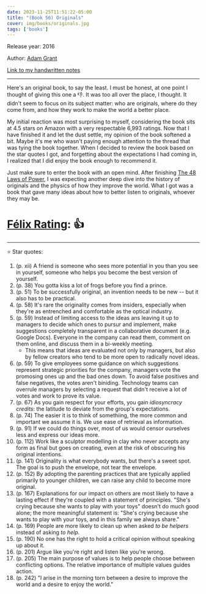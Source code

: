 ```yaml
---
date: 2023-11-25T11:51:22-05:00
title: "(Book 56) Originals"
cover: img/books/originals.jpg
tags: ['books']
---
```


Release year: 2016

Author: [Adam Grant](https://adamgrant.net/)

[Link to my handwritten notes](https://drive.google.com/file/d/1rcAyWNuJzAU3iSM0sSKOHISN--wdrZnu/view?usp=sharing)

---

Here's an original book, to say the least. I must be honest, at one
point I thought of giving this one a :-1:. It was too all over the
place, I thought. It didn't seem to focus on its subject matter: who
are originals, where do they come from, and how they work to make the
world a better place.

My initial reaction was most surprising to myself, considering the book
sits at 4.5 stars on Amazon with a very respectable 6,993 ratings. Now
that I have finished it and let the dust settle, my opinion of the book
softened a bit. Maybe it's me who wasn't paying enough attention to the
thread that was tying the book together. When I decided to review the
book based on the star quotes I got, and forgetting about the
expectations I had coming in, I realized that I did enjoy the book
enough to recommend it.

Just make sure to enter the book with an open mind. After finishing [The
48 Laws of Power](/books/book-55-the-48-laws-of-power/), I was expecting
another deep dive into the history of originals and the physics of how
they improve the world. What I got was a book that gave many ideas about
how to better listen to originals, whoever they may be.

# [Félix Rating](/posts/2023/10/my-book-ratings-explained/): 👍

---

:star: Star quotes:

1. (p. xii)  A friend is someone who sees more potential in you than you see
   in yourself, someone who helps you become the best version of
   yourself.
1. (p. 38) You gotta kiss a lot of frogs before you find a prince.
1. (p. 51) To be successfully original, an invention needs to be new --
   but it also has to be practical.
1. (p. 58) It's rare the originality comes from insiders, especially
   when they're as entrenched and comfortable as the optical industry.
1. (p. 59) Instead of limiting access to the ideas ans leaving it up to
   managers to decide which ones to pursur and implement, make
   suggestions completely transparent in a collaborative document (e.g.
   Google Docs). Everyone in the company can read them, comment on them
   online, and discuss them in a bi-weekly meeting.
   - This means that ideas are evaluated not only by managers, but also
     by fellow creators who tend to be more open to radically novel
     ideas.
1. (p. 59) To give employees some guidance on which suggestions
   represent strategic priorities for the company, managers vote the
   promosing ones up and the bad ones down. To avoid false positives and
   false negatives, the votes aren't biniding. Technology teams can
   overrule managers by selecting a request that didn't receive a lot of
   votes and work to prove its value.
1. (p. 67) As you gain respect for your efforts, you gain *idiosyncracy
   credits*: the latitude to deviate from the group's expectations.
1. (p. 74) The easier it is to think of somethiing, the more common and
   important we assume it is. We use ease of retrieval as information.
1. (p. 91) If we could do things over, most of us would censor ourselves
   less and express our ideas more.
1. (p. 112) Work like a sculptor modelling in clay who never accepts any
   form as final but goes on creating, even at the risk of obscuring his
   original intentions.
1. (p. 141) Originality is what everybody wants, but there's a sweet
   spot. The goal is to push the envelope, not tear the envelope.
1. (p. 152) By adopting the parenting practices that are typically
   applied primarily to younger children, we can raise any child to
   become more original.
1. (p. 167) Explanations for our impact on others are most likely to
   have a lasting effect if they're coupled with a statement of
   principles. "She's crying because she wants to play with your toys"
   doesn't do much good alone; the more meaningful statement is: "She's
   crying because she wants to play with your toys, and in this family
   we always share."
1. (p. 169) People are more likely to clean up when asked *to be
   helpers* instead of asking *to help*.
1. (p. 190) No one has the right to hold a critical opinion without
   speaking up about it.
1. (p. 201) Argue like you're right and listen like you're wrong.
1. (p. 205) The main purpose of values is to help people choose between
   conflicting options. The relative importance of multiple values
   guides action.
1. (p. 242) "I arise in the morning torn between a desire to improve the
   world and a desire to enjoy the world."
